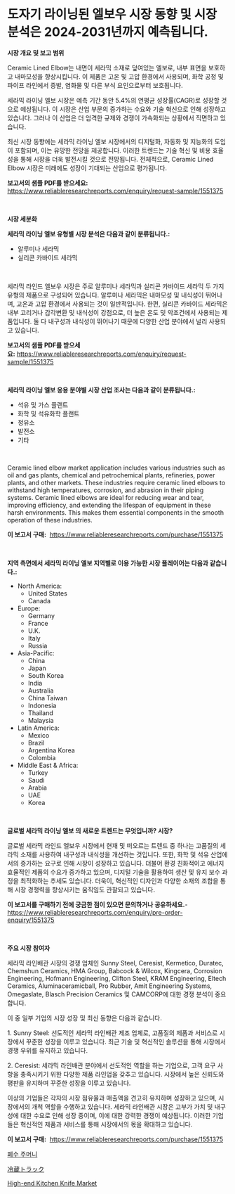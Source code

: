 <p><h1>도자기 라이닝된 엘보우 시장 동향 및 시장 분석은 2024-2031년까지 예측됩니다.</h1></p><p><strong>시장 개요 및 보고 범위</strong></p>
<p><p>Ceramic Lined Elbow는 내면이 세라믹 소재로 덮여있는 엘보로, 내부 표면을 보호하고 내마모성을 향상시킵니다. 이 제품은 고온 및 고압 환경에서 사용되며, 화학 공정 및 파이프 라인에서 증발, 염화물 및 다른 부식 요인으로부터 보호됩니다.</p><p>세라믹 라이닝 엘보 시장은 예측 기간 동안 5.4%의 연평균 성장률(CAGR)로 성장할 것으로 예상됩니다. 이 시장은 산업 부문의 증가하는 수요와 기술 혁신으로 인해 성장하고 있습니다. 그러나 이 산업은 더 엄격한 규제와 경쟁이 가속화되는 상황에서 직면하고 있습니다.</p><p>최신 시장 동향에는 세라믹 라이닝 엘보 시장에서의 디지털화, 자동화 및 지능화의 도입이 포함되며, 이는 유망한 전망을 제공합니다. 이러한 트렌드는 기술 혁신 및 비용 효율성을 통해 시장을 더욱 발전시킬 것으로 전망됩니다. 전체적으로, Ceramic Lined Elbow 시장은 미래에도 성장이 기대되는 산업으로 평가됩니다.</p></p>
<p><strong>보고서의 샘플 PDF를 받으세요:</strong> <a href="https://www.reliableresearchreports.com/enquiry/request-sample/1551375">https://www.reliableresearchreports.com/enquiry/request-sample/1551375</a></p>
<p>&nbsp;</p>
<p><strong>시장 세분화</strong></p>
<p><strong>세라믹 라이닝 엘보 유형별 시장 분석은 다음과 같이 분류됩니다.:</strong></p>
<p><ul><li>알루미나 세라믹</li><li>실리콘 카바이드 세라믹</li></ul></p>
<p>&nbsp;</p>
<p><p>세라믹 라인드 엘보우 시장은 주로 알루미나 세라믹과 실리콘 카바이드 세라믹 두 가지 유형의 제품으로 구성되어 있습니다. 알루미나 세라믹은 내마모성 및 내식성이 뛰어나며, 고온과 고압 환경에서 사용되는 것이 일반적입니다. 한편, 실리콘 카바이드 세라믹은 내부 고리거나 갑각변환 및 내식성이 강점으로, 더 높은 온도 및 악조건에서 사용되는 제품입니다. 둘 다 내구성과 내식성이 뛰어나기 때문에 다양한 산업 분야에서 널리 사용되고 있습니다.</p></p>
<p><strong>보고서의 샘플 PDF를 받으세요:</strong>&nbsp;<a href="https://www.reliableresearchreports.com/enquiry/request-sample/1551375">https://www.reliableresearchreports.com/enquiry/request-sample/1551375</a></p>
<p>&nbsp;</p>
<p><strong> 세라믹 라이닝 엘보 응용 분야별 시장 산업 조사는 다음과 같이 분류됩니다.:</strong></p>
<p><ul><li>석유 및 가스 플랜트</li><li>화학 및 석유화학 플랜트</li><li>정유소</li><li>발전소</li><li>기타</li></ul></p>
<p>&nbsp;</p>
<p><p>Ceramic lined elbow market application includes various industries such as oil and gas plants, chemical and petrochemical plants, refineries, power plants, and other markets. These industries require ceramic lined elbows to withstand high temperatures, corrosion, and abrasion in their piping systems. Ceramic lined elbows are ideal for reducing wear and tear, improving efficiency, and extending the lifespan of equipment in these harsh environments. This makes them essential components in the smooth operation of these industries.</p></p>
<p><strong>이 보고서 구매:</strong>&nbsp; <a href="https://www.reliableresearchreports.com/purchase/1551375">https://www.reliableresearchreports.com/purchase/1551375</a></p>
<p>&nbsp;</p>
<p><strong>지역 측면에서 세라믹 라이닝 엘보 지역별로 이용 가능한 시장 플레이어는 다음과 같습니다.:</strong></p>
<p><ul>
    <li>
        North America:
        <ul>
            <li>United States</li>
            <li>Canada</li>
        </ul>
    </li>
    <li>
        Europe:
        <ul>
            <li>Germany</li>
            <li>France</li>
            <li>U.K.</li>
            <li>Italy</li>
            <li>Russia</li>
        </ul>
    </li>
    <li>
        Asia-Pacific:
        <ul>
            <li>China</li>
            <li>Japan</li>
            <li>South Korea</li>
            <li>India</li>
            <li>Australia</li>
            <li>China Taiwan</li>
            <li>Indonesia</li>
            <li>Thailand</li>
            <li>Malaysia</li>
        </ul>
    </li>
    <li>
        Latin America:
        <ul>
            <li>Mexico</li>
            <li>Brazil</li>
            <li>Argentina Korea</li>
            <li>Colombia</li>
        </ul>
    </li>
    <li>
        Middle East & Africa:
        <ul>
            <li>Turkey</li>
            <li>Saudi</li>
            <li>Arabia</li>
            <li>UAE</li>
            <li>Korea</li>
        </ul>
    </li>
    </ul></p>
<p>&nbsp;</p>
<p><strong>글로벌 세라믹 라이닝 엘보 의 새로운 트렌드는 무엇입니까? 시장?</strong></p>
<p><p>글로벌 세라믹 라인드 엘보우 시장에서 현재 및 떠오르는 트렌드 중 하나는 고품질의 세라믹 소재를 사용하여 내구성과 내식성을 개선하는 것입니다. 또한, 화학 및 석유 산업에서의 증가하는 요구로 인해 시장이 성장하고 있습니다. 더불어 환경 친화적이고 에너지 효율적인 제품의 수요가 증가하고 있으며, 디지털 기술을 활용하여 생산 및 유지 보수 과정을 최적화하는 추세도 있습니다. 더욱이, 혁신적인 디자인과 다양한 소재의 조합을 통해 시장 경쟁력을 향상시키는 움직임도 관찰되고 있습니다.</p></p>
<p><strong>이 보고서를 구매하기 전에 궁금한 점이 있으면 문의하거나 공유하세요.</strong>- <a href="https://www.reliableresearchreports.com/enquiry/pre-order-enquiry/1551375">https://www.reliableresearchreports.com/enquiry/pre-order-enquiry/1551375</a></p>
<p>&nbsp;</p>
<p><strong>주요 시장 참여자</strong></p>
<p><p>세라믹 라인배관 시장의 경쟁 업체인 Sunny Steel, Ceresist, Kermetico, Duratec, Chemshun Ceramics, HMA Group, Babcock & Wilcox, Kingcera, Corrosion Engineering, Hofmann Engineering, Clifton Steel, KRAM Engineering, Eltech Ceramics, Aluminaceramicball, Pro Rubber, Amit Engineering Systems, Omegaslate, Blasch Precision Ceramics 및 CAMCORP에 대한 경쟁 분석이 중요합니다.</p><p>이 중 일부 기업의 시장 성장 및 최신 동향은 다음과 같습니다.</p><p>1. Sunny Steel: 선도적인 세라믹 라인배관 제조 업체로, 고품질의 제품과 서비스로 시장에서 꾸준한 성장을 이루고 있습니다. 최근 기술 및 혁신적인 솔루션을 통해 시장에서 경쟁 우위를 유지하고 있습니다.</p><p>2. Ceresist: 세라믹 라인배관 분야에서 선도적인 역할을 하는 기업으로, 고객 요구 사항을 충족시키기 위한 다양한 제품 라인업을 갖추고 있습니다. 시장에서 높은 신뢰도와 평판을 유지하며 꾸준한 성장을 이루고 있습니다.</p><p>이상의 기업들은 각자의 시장 점유율과 매출액을 견고히 유지하며 성장하고 있으며, 시장에서의 개척 역할을 수행하고 있습니다. 세라믹 라인배관 시장은 고부가 가치 및 내구성에 대한 수요로 인해 성장 중이며, 이에 대한 강력한 경쟁이 예상됩니다. 이러한 기업들은 혁신적인 제품과 서비스를 통해 시장에서의 몫을 확대하고 있습니다.</p></p>
<p><strong>이 보고서 구매:</strong>&nbsp;&nbsp;<a href="https://www.reliableresearchreports.com/purchase/1551375">https://www.reliableresearchreports.com/purchase/1551375</a></p>
<p><p><a href="https://github.com/trmesnao7959541/Market-Research-Report-List-1/blob/main/80413866839.md">폐수 주머니</a></p><p><a href="https://github.com/ksxzwxabcuynh011/Market-Research-Report-List-1/blob/main/69879847595.md">冷蔵トラック</a></p><p><a href="https://github.com/BryceTownsendr/Market-Research-Report-List-4/blob/main/high-end-kitchen-knife-market.md">High-end Kitchen Knife Market</a></p></p>
